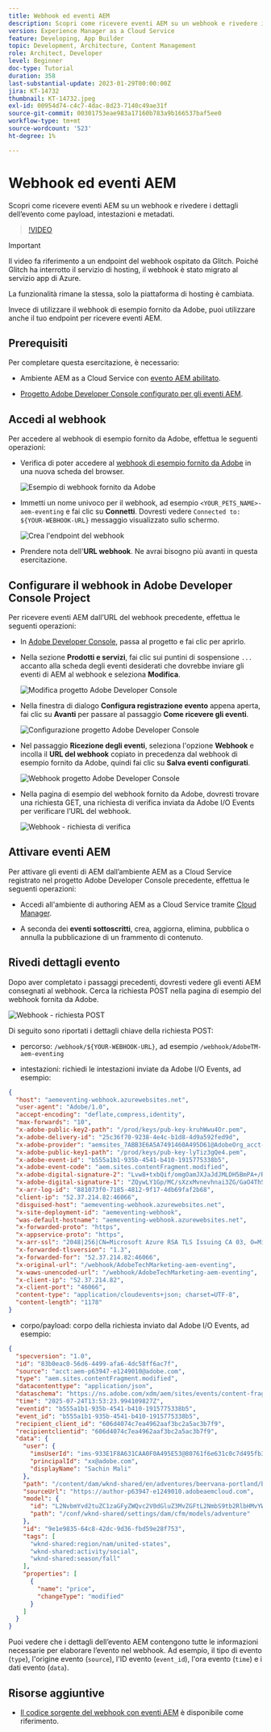 ```yaml
---
title: Webhook ed eventi AEM
description: Scopri come ricevere eventi AEM su un webhook e rivedere i dettagli dell’evento come payload, intestazioni e metadati.
version: Experience Manager as a Cloud Service
feature: Developing, App Builder
topic: Development, Architecture, Content Management
role: Architect, Developer
level: Beginner
doc-type: Tutorial
duration: 358
last-substantial-update: 2023-01-29T00:00:00Z
jira: KT-14732
thumbnail: KT-14732.jpeg
exl-id: 00954d74-c4c7-4dac-8d23-7140c49ae31f
source-git-commit: 00301753eae983a17160b783a9b166537baf5ee0
workflow-type: tm+mt
source-wordcount: '523'
ht-degree: 1%

---
```


# Webhook ed eventi AEM

Scopri come ricevere eventi AEM su un webhook e rivedere i dettagli dell’evento come payload, intestazioni e metadati.


>[!VIDEO](https://video.tv.adobe.com/v/3427051?quality=12&learn=on)


>[!IMPORTANT]
>
>Il video fa riferimento a un endpoint del webhook ospitato da Glitch. Poiché Glitch ha interrotto il servizio di hosting, il webhook è stato migrato al servizio app di Azure.
>
>La funzionalità rimane la stessa, solo la piattaforma di hosting è cambiata.


Invece di utilizzare il webhook di esempio fornito da Adobe, puoi utilizzare anche il tuo endpoint per ricevere eventi AEM.

## Prerequisiti

Per completare questa esercitazione, è necessario:

- Ambiente AEM as a Cloud Service con [evento AEM abilitato](https://developer.adobe.com/experience-cloud/experience-manager-apis/guides/events/#enable-aem-events-on-your-aem-cloud-service-environment).

- [Progetto Adobe Developer Console configurato per gli eventi AEM](https://developer.adobe.com/experience-cloud/experience-manager-apis/guides/events/#how-to-subscribe-to-aem-events-in-the-adobe-developer-console).


## Accedi al webhook

Per accedere al webhook di esempio fornito da Adobe, effettua le seguenti operazioni:

- Verifica di poter accedere al [webhook di esempio fornito da Adobe](https://aemeventing-webhook.azurewebsites.net/) in una nuova scheda del browser.

  ![Esempio di webhook fornito da Adobe](../assets/examples/webhook/adobe-provided-webhook.png)

- Immetti un nome univoco per il webhook, ad esempio `<YOUR_PETS_NAME>-aem-eventing` e fai clic su **Connetti**. Dovresti vedere `Connected to: ${YOUR-WEBHOOK-URL}` messaggio visualizzato sullo schermo.

  ![Crea l&#39;endpoint del webhook](../assets/examples/webhook/create-webhook-endpoint.png)

- Prendere nota dell&#39;**URL webhook**. Ne avrai bisogno più avanti in questa esercitazione.

## Configurare il webhook in Adobe Developer Console Project

Per ricevere eventi AEM dall’URL del webhook precedente, effettua le seguenti operazioni:

- In [Adobe Developer Console](https://developer.adobe.com), passa al progetto e fai clic per aprirlo.

- Nella sezione **Prodotti e servizi**, fai clic sui puntini di sospensione `...` accanto alla scheda degli eventi desiderati che dovrebbe inviare gli eventi di AEM al webhook e seleziona **Modifica**.

  ![Modifica progetto Adobe Developer Console](../assets/examples/webhook/adobe-developer-console-project-edit.png)

- Nella finestra di dialogo **Configura registrazione evento** appena aperta, fai clic su **Avanti** per passare al passaggio **Come ricevere gli eventi**.

  ![Configurazione progetto Adobe Developer Console](../assets/examples/webhook/adobe-developer-console-project-configure.png)

- Nel passaggio **Ricezione degli eventi**, seleziona l&#39;opzione **Webhook** e incolla il **URL del webhook** copiato in precedenza dal webhook di esempio fornito da Adobe, quindi fai clic su **Salva eventi configurati**.

  ![Webhook progetto Adobe Developer Console](../assets/examples/webhook/adobe-developer-console-project-webhook.png)

- Nella pagina di esempio del webhook fornito da Adobe, dovresti trovare una richiesta GET, una richiesta di verifica inviata da Adobe I/O Events per verificare l’URL del webhook.

  ![Webhook - richiesta di verifica](../assets/examples/webhook/webhook-challenge-request.png)


## Attivare eventi AEM

Per attivare gli eventi di AEM dall’ambiente AEM as a Cloud Service registrato nel progetto Adobe Developer Console precedente, effettua le seguenti operazioni:

- Accedi all&#39;ambiente di authoring AEM as a Cloud Service tramite [Cloud Manager](https://my.cloudmanager.adobe.com/).

- A seconda dei **eventi sottoscritti**, crea, aggiorna, elimina, pubblica o annulla la pubblicazione di un frammento di contenuto.

## Rivedi dettagli evento

Dopo aver completato i passaggi precedenti, dovresti vedere gli eventi AEM consegnati al webhook. Cerca la richiesta POST nella pagina di esempio del webhook fornita da Adobe.

![Webhook - richiesta POST](../assets/examples/webhook/webhook-post-request.png)

Di seguito sono riportati i dettagli chiave della richiesta POST:

- percorso: `/webhook/${YOUR-WEBHOOK-URL}`, ad esempio `/webhook/AdobeTM-aem-eventing`

- intestazioni: richiedi le intestazioni inviate da Adobe I/O Events, ad esempio:

```json
{
  "host": "aemeventing-webhook.azurewebsites.net",
  "user-agent": "Adobe/1.0",
  "accept-encoding": "deflate,compress,identity",
  "max-forwards": "10",
  "x-adobe-public-key2-path": "/prod/keys/pub-key-kruhWwu4Or.pem",
  "x-adobe-delivery-id": "25c36f70-9238-4e4c-b1d8-4d9a592fed9d",
  "x-adobe-provider": "aemsites_7ABB3E6A5A7491460A495D61@AdobeOrg_acct-aem-p63947-e1249010@adobe.com",
  "x-adobe-public-key1-path": "/prod/keys/pub-key-lyTiz3gQe4.pem",
  "x-adobe-event-id": "b555a1b1-935b-4541-b410-1915775338b5",
  "x-adobe-event-code": "aem.sites.contentFragment.modified",
  "x-adobe-digital-signature-2": "Lvw8+txbQif/omgOamJXJaJdJMLDH5BmPA+/RRLhKG2LZJYWKiomAE9DqKhM349F8QMdDq6FXJI0vJGdk0FGYQa6JMrU+LK+1fGhBpO98LaJOdvfUQGG/6vq8/uJlcaQ66tuVu1xwH232VwrQOKdcobE9Pztm6UX0J11Uc7vtoojUzsuekclKEDTQx5vwBIYK12bXTI9yLRsv0unBZfNRrV0O4N7KA9SRJFIefn7hZdxyYy7IjMdsoswG36E/sDOgcnW3FVM+rhuyWEizOd2AiqgeZudBKAj8ZPptv+6rZQSABbG4imOa5C3t85N6JOwffAAzP6qs7ghRID89OZwCg==",
  "x-adobe-digital-signature-1": "ZQywLY1Gp/MC/sXzxMvnevhnai3ZG/GaO4ThSGINIpiA/RM47ssAw99KDCy1loxQyovllEmN0ifAwfErQGwDa5cuJYEoreX83+CxqvccSMYUPb5JNDrBkG6W0CmJg6xMeFeo8aoFbePvRkkDOHdz6nT0kgJ70x6mMKgCBM+oUHWG13MVU3YOmU92CJTzn4hiSK8o91/f2aIdfIui/FDp8U20cSKKMWpCu25gMmESorJehe4HVqxLgRwKJHLTqQyw6Ltwy2PdE0guTAYjhDq6AUd/8Fo0ORCY+PsS/lNxim9E9vTRHS7TmRuHf7dpkyFwNZA6Au4GWHHS87mZSHNnow==",
  "x-arr-log-id": "881073f0-7185-4812-9f17-4db69faf2b68",
  "client-ip": "52.37.214.82:46066",
  "disguised-host": "aemeventing-webhook.azurewebsites.net",
  "x-site-deployment-id": "aemeventing-webhook",
  "was-default-hostname": "aemeventing-webhook.azurewebsites.net",
  "x-forwarded-proto": "https",
  "x-appservice-proto": "https",
  "x-arr-ssl": "2048|256|CN=Microsoft Azure RSA TLS Issuing CA 03, O=Microsoft Corporation, C=US|CN=*.azurewebsites.net, O=Microsoft Corporation, L=Redmond, S=WA, C=US",
  "x-forwarded-tlsversion": "1.3",
  "x-forwarded-for": "52.37.214.82:46066",
  "x-original-url": "/webhook/AdobeTechMarketing-aem-eventing",
  "x-waws-unencoded-url": "/webhook/AdobeTechMarketing-aem-eventing",
  "x-client-ip": "52.37.214.82",
  "x-client-port": "46066",
  "content-type": "application/cloudevents+json; charset=UTF-8",
  "content-length": "1178"
}
```

- corpo/payload: corpo della richiesta inviato dal Adobe I/O Events, ad esempio:

```json
{
  "specversion": "1.0",
  "id": "83b0eac0-56d6-4499-afa6-4dc58ff6ac7f",
  "source": "acct:aem-p63947-e1249010@adobe.com",
  "type": "aem.sites.contentFragment.modified",
  "datacontenttype": "application/json",
  "dataschema": "https://ns.adobe.com/xdm/aem/sites/events/content-fragment-modified.json",
  "time": "2025-07-24T13:53:23.994109827Z",
  "eventid": "b555a1b1-935b-4541-b410-1915775338b5",
  "event_id": "b555a1b1-935b-4541-b410-1915775338b5",
  "recipient_client_id": "606d4074c7ea4962aaf3bc2a5ac3b7f9",
  "recipientclientid": "606d4074c7ea4962aaf3bc2a5ac3b7f9",
  "data": {
    "user": {
      "imsUserId": "ims-933E1F8A631CAA0F0A495E53@80761f6e631c0c7d495fb3.e",
      "principalId": "xx@adobe.com",
      "displayName": "Sachin Mali"
    },
    "path": "/content/dam/wknd-shared/en/adventures/beervana-portland/beervana-in-portland",
    "sourceUrl": "https://author-p63947-e1249010.adobeaemcloud.com",
    "model": {
      "id": "L2NvbmYvd2tuZC1zaGFyZWQvc2V0dGluZ3MvZGFtL2NmbS9tb2RlbHMvYWR2ZW50dXJl",
      "path": "/conf/wknd-shared/settings/dam/cfm/models/adventure"
    },
    "id": "9e1e9835-64c8-42dc-9d36-fbd59e28f753",
    "tags": [
      "wknd-shared:region/nam/united-states",
      "wknd-shared:activity/social",
      "wknd-shared:season/fall"
    ],
    "properties": [
      {
        "name": "price",
        "changeType": "modified"
      }
    ]
  }
}
```

Puoi vedere che i dettagli dell’evento AEM contengono tutte le informazioni necessarie per elaborare l’evento nel webhook. Ad esempio, il tipo di evento (`type`), l&#39;origine evento (`source`), l&#39;ID evento (`event_id`), l&#39;ora evento (`time`) e i dati evento (`data`).

## Risorse aggiuntive

- [Il codice sorgente del webhook con eventi AEM](../assets/examples/webhook/aemeventing-webhook.tgz) è disponibile come riferimento.
